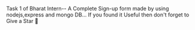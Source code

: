 Task 1 of Bharat Intern--
A Complete Sign-up form made by using nodejs,express and mongo DB...
If you found it Useful then don't forget to Give a Star 🌟
